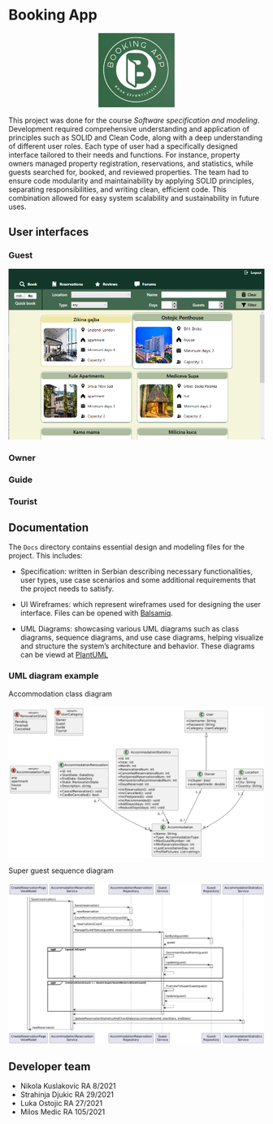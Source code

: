 # Booking App

<p align="center">
  <img src="img/BookingAppLogo.png" alt="Logo" width="150"/>
</p>

  This project was done for the course *Software specification and modeling*. Development required comprehensive understanding and application of principles such as SOLID and Clean Code, along with a deep understanding of different user roles. Each type of user had a specifically designed interface tailored to their needs and functions. For instance, property owners managed property registration, reservations, and statistics, while guests searched for, booked, and reviewed properties. The team had to ensure code modularity and maintainability by applying SOLID principles, separating responsibilities, and writing clean, efficient code. This combination allowed for easy system scalability and sustainability in future uses.

## User interfaces

### Guest

![](screenshots/GuestScreenshot1.png)

### Owner

### Guide

### Tourist

## Documentation

The `Docs` directory contains essential design and modeling files for the project. This includes:

- Specification: written in Serbian describing necessary functionalities, user types, use case scenarios and some additional requirements that the project needs to satisfy.

- UI Wireframes: which represent wireframes used for designing the user interface. Files can be opened with [Balsamiq](https://balsamiq.com/).

- UML Diagrams: showcasing various UML diagrams such as class diagrams, sequence diagrams, and use case diagrams, helping visualize and structure the system’s architecture and behavior. These diagrams can be viewd at [PlantUML](https://www.plantuml.com/plantuml/uml/SyfFKj2rKt3CoKnELR1Io4ZDoSa70000)

### UML diagram example

Accommodation class diagram <br><br>
![](img/ClassDiagram.png)

Super guest sequence diagram <br><br>
![](img/SequenceDiagram.png)

## Developer team

- Nikola Kuslakovic RA 8/2021
- Strahinja Djukic RA 29/2021
- Luka Ostojic RA 27/2021
- Milos Medic RA 105/2021